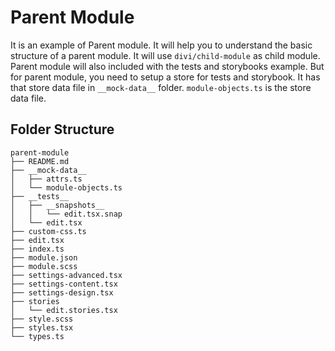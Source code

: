 # Parent Module
It is an example of Parent module. It will help you to understand the basic structure of a parent module. It will use `divi/child-module` as child module. Parent module will also included with the tests and storybooks example. But for parent module, you need to setup a store for tests and storybook. It has that store data file in `__mock-data__` folder. `module-objects.ts` is the store data file.

## Folder Structure
```
parent-module
├── README.md
├── __mock-data__
│   ├── attrs.ts
│   └── module-objects.ts
├── __tests__
│   ├── __snapshots__
│   │   └── edit.tsx.snap
│   └── edit.tsx
├── custom-css.ts
├── edit.tsx
├── index.ts
├── module.json
├── module.scss
├── settings-advanced.tsx
├── settings-content.tsx
├── settings-design.tsx
├── stories
│   └── edit.stories.tsx
├── style.scss
├── styles.tsx
└── types.ts
```
